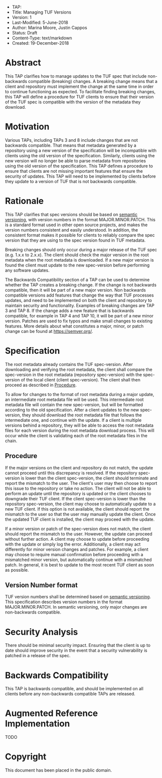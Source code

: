 * TAP:
* Title: Managing TUF Versions
* Version: 1
* Last-Modified: 5-June-2018
* Author: Marina Moore, Justin Cappos
* Status: Draft
* Content-Type: text/markdown
* Created: 19-December-2018

# Abstract

This TAP clarifies how to manage updates to the TUF spec that include non-backwards compatible (breaking) changes. A breaking change means that a client and repository must implement the change at the same time in order to continue functioning as expected. To facilitate finding breaking changes, this TAP will define a procedure for TUF clients to ensure that their version of the TUF spec is compatible with the version of the metadata they download.

# Motivation

Various TAPs, including TAPs 3 and 8 include changes that are not backwards compatible. That means that metadata generated by a repository using a new version of the specification will be incompatible with clients using the old version of the specification. Similarly, clients using the new version will no longer be able to parse metadata from repositories using the old version of the specification. This TAP defines a procedure to ensure that clients are not missing important features that ensure the security of updates. This TAP will need to be implemented by clients before they update to a version of TUF that is not backwards compatible.

# Rationale

This TAP clarifies that spec versions should be based on [semantic versioning](https://semver.org/), with version numbers in the format MAJOR.MINOR.PATCH. This is a standard format used in other open source projects, and makes the version numbers consistent and easily understood. In addition, the consistent format makes it possible for clients to reliably compare the spec version that they are using to the spec version found in TUF metadata.

Breaking changes should only occur during a major release of the TUF spec (e.g. 1.x.x to 2.x.x). The client should check the major version in the root metadata when the root metadata is downloaded. If a new major version is found the client must update to the new spec-version before performing any software updates.

The Backwards Compatibility section of a TAP can be used to determine whether the TAP creates a breaking change. If the change is not backwards compatible, then it will be part of a new major version. Non backwards compatible versions add features that change the way that TUF processes updates, and need to be implemented on both the client and repository to maintain security and functionality. Examples of breaking changes are TAP 3 and TAP 8. If the change adds a new feature that is backwards compatible, for example in TAP 4 and TAP 10, it will be part of a new minor version. Patches are used to fix typos and make small changes to existing features. More details about what constitutes a major, minor, or patch change can be found at https://semver.org/.

# Specification

The root metadata already contains the TUF spec-version. After downloading and verifying the root metadata, the client shall compare the spec-version in the root metadata (repository spec-version) with the spec-version of the local client (client spec-version). The client shall then proceed as described in [Procedure](#procedure).

To allow for changes to the format of root metadata during a major update, an intermediate root metadata file will be used. This intermediate root metadata file will contain the new spec-version, but will be formatted according to the old specification. After a client updates to the new spec-version, they should download the root metadata file that follows the intermediate one, and continue with the update. If a client is multiple versions behind a repository, they will be able to access the root metadata files for each version during the root metadata download process. This will occur while the client is validating each of the root metadata files in the chain.

## Procedure

If the major versions on the client and repository do not match, the update cannot proceed until this discrepancy is resolved. If the repository spec-version is lower than the client spec-version, the client should terminate and report the mismatch to the user. The client's user may then choose to report this issue to the repository or take no action. The client will not be able to perform an update until the repository is updated or the client chooses to downgrade their TUF client. If the client spec-version is lower than the repository spec-version, the client may choose to automatically update to a new TUF client. If this option is not available, the client should report the mismatch to the user so that the user may manually update the client. Once the updated TUF client is installed, the client may proceed with the update.

If a minor version or patch of the spec-version does not match, the client should report the mismatch to the user. However, the update can proceed without further action. A client may choose to update before proceeding with the update or simply log the error. Additionally, a client may act differently for minor version changes and patches. For example, a client may choose to require manual confirmation before proceeding with a mismatched minor version, but automatically continue with a mismatched patch. In general, it is best to update to the most recent TUF client as soon as possible.

## Version Number format

TUF version numbers shall be determined based on [semantic versioning](https://semver.org/). This specification describes version numbers in the format MAJOR.MINOR.PATCH. In semantic versioning, only major changes are non-backwards compatible.

# Security Analysis

There should be minimal security impact. Ensuring that the client is up to date should improve security in the event that a security vulnerability is patched in a release of the spec.

# Backwards Compatibility

This TAP is backwards compatible, and should be implemented on all clients before any non-backwards compatible TAPs are released.

# Augmented Reference Implementation

TODO

# Copyright

This document has been placed in the public domain.
